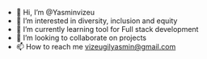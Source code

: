 - 👋 Hi, I’m @Yasminvizeu
- 👀 I’m interested in diversity, inclusion and equity
- 🌱 I’m currently learning tool for Full stack development 
- 💞️ I’m looking to collaborate on projects
- 📫 How to reach me vizeugilyasmin@gmail.com

<!---
Yasminvizeu/Yasminvizeu is a ✨ special ✨ repository because its `README.md` (this file) appears on your GitHub profile.
You can click the Preview link to take a look at your changes.
--->

